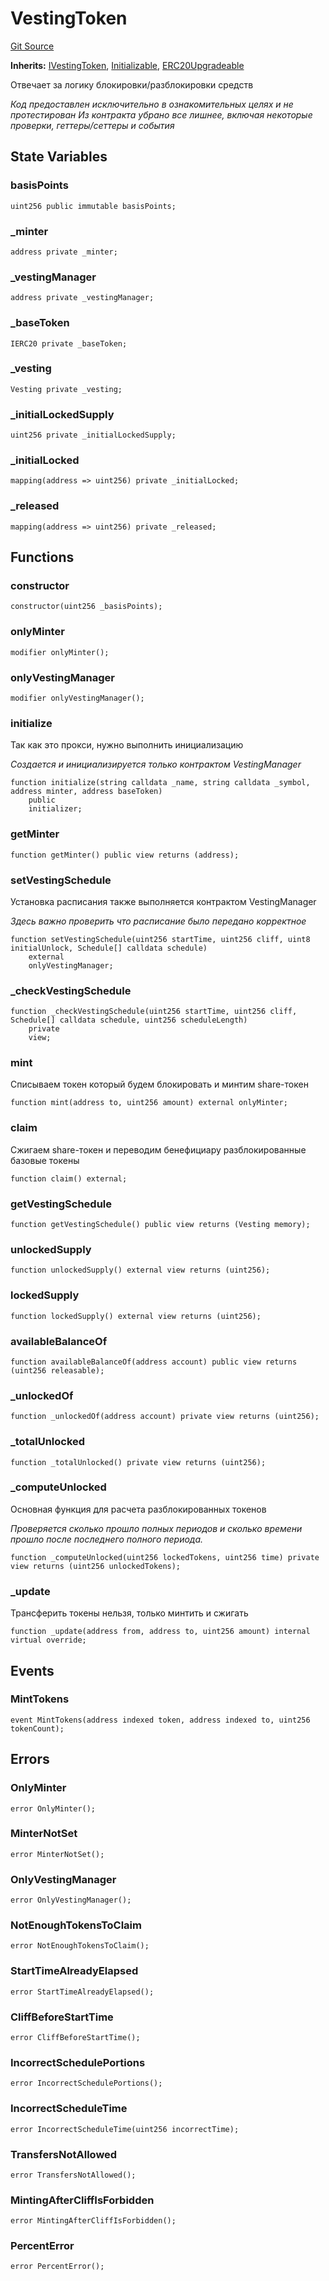 # VestingToken
[Git Source](https://github.com/BJustCoin/BJustCoin/blob/e7038856495a90d82d025f98c39648e6605afbeb/src/flatten/ICOManager_flatten.sol)

**Inherits:**
[IVestingToken](/src/flatten/ICOManager_flatten.sol/interface.IVestingToken.md), [Initializable](/src/flatten/ICOManager_flatten.sol/abstract.Initializable.md), [ERC20Upgradeable](/src/flatten/ICOManager_flatten.sol/abstract.ERC20Upgradeable.md)

Отвечает за логику блокировки/разблокировки средств

*Код предоставлен исключительно в ознакомительных целях и не протестирован
Из контракта убрано все лишнее, включая некоторые проверки, геттеры/сеттеры и события*


## State Variables
### basisPoints

```solidity
uint256 public immutable basisPoints;
```


### _minter

```solidity
address private _minter;
```


### _vestingManager

```solidity
address private _vestingManager;
```


### _baseToken

```solidity
IERC20 private _baseToken;
```


### _vesting

```solidity
Vesting private _vesting;
```


### _initialLockedSupply

```solidity
uint256 private _initialLockedSupply;
```


### _initialLocked

```solidity
mapping(address => uint256) private _initialLocked;
```


### _released

```solidity
mapping(address => uint256) private _released;
```


## Functions
### constructor


```solidity
constructor(uint256 _basisPoints);
```

### onlyMinter


```solidity
modifier onlyMinter();
```

### onlyVestingManager


```solidity
modifier onlyVestingManager();
```

### initialize

Так как это прокси, нужно выполнить инициализацию

*Создается и инициализируется только контрактом VestingManager*


```solidity
function initialize(string calldata _name, string calldata _symbol, address minter, address baseToken)
    public
    initializer;
```

### getMinter


```solidity
function getMinter() public view returns (address);
```

### setVestingSchedule

Установка расписания также выполняется контрактом VestingManager

*Здесь важно проверить что расписание было передано корректное*


```solidity
function setVestingSchedule(uint256 startTime, uint256 cliff, uint8 initialUnlock, Schedule[] calldata schedule)
    external
    onlyVestingManager;
```

### _checkVestingSchedule


```solidity
function _checkVestingSchedule(uint256 startTime, uint256 cliff, Schedule[] calldata schedule, uint256 scheduleLength)
    private
    view;
```

### mint

Списываем токен который будем блокировать и минтим share-токен


```solidity
function mint(address to, uint256 amount) external onlyMinter;
```

### claim

Сжигаем share-токен и переводим бенефициару разблокированные базовые токены


```solidity
function claim() external;
```

### getVestingSchedule


```solidity
function getVestingSchedule() public view returns (Vesting memory);
```

### unlockedSupply


```solidity
function unlockedSupply() external view returns (uint256);
```

### lockedSupply


```solidity
function lockedSupply() external view returns (uint256);
```

### availableBalanceOf


```solidity
function availableBalanceOf(address account) public view returns (uint256 releasable);
```

### _unlockedOf


```solidity
function _unlockedOf(address account) private view returns (uint256);
```

### _totalUnlocked


```solidity
function _totalUnlocked() private view returns (uint256);
```

### _computeUnlocked

Основная функция для расчета разблокированных токенов

*Проверяется сколько прошло полных периодов и сколько времени прошло
после последнего полного периода.*


```solidity
function _computeUnlocked(uint256 lockedTokens, uint256 time) private view returns (uint256 unlockedTokens);
```

### _update

Трансферить токены нельзя, только минтить и сжигать


```solidity
function _update(address from, address to, uint256 amount) internal virtual override;
```

## Events
### MintTokens

```solidity
event MintTokens(address indexed token, address indexed to, uint256 tokenCount);
```

## Errors
### OnlyMinter

```solidity
error OnlyMinter();
```

### MinterNotSet

```solidity
error MinterNotSet();
```

### OnlyVestingManager

```solidity
error OnlyVestingManager();
```

### NotEnoughTokensToClaim

```solidity
error NotEnoughTokensToClaim();
```

### StartTimeAlreadyElapsed

```solidity
error StartTimeAlreadyElapsed();
```

### CliffBeforeStartTime

```solidity
error CliffBeforeStartTime();
```

### IncorrectSchedulePortions

```solidity
error IncorrectSchedulePortions();
```

### IncorrectScheduleTime

```solidity
error IncorrectScheduleTime(uint256 incorrectTime);
```

### TransfersNotAllowed

```solidity
error TransfersNotAllowed();
```

### MintingAfterCliffIsForbidden

```solidity
error MintingAfterCliffIsForbidden();
```

### PercentError

```solidity
error PercentError();
```


